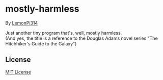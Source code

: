 # mostly-harmless
By [LemonPi314](https://github.com/LemonPi314)

Just another tiny program that's, well, mostly harmless.  
(And yes, the title is a reference to the Douglas Adams novel series "The Hitchhiker's Guide to the Galaxy")
## License
[MIT License](https://choosealicense.com/licenses/mit/)